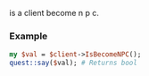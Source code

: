 is a client become n p c.
### Example

```perl
my $val = $client->IsBecomeNPC();
quest::say($val); # Returns bool
```
